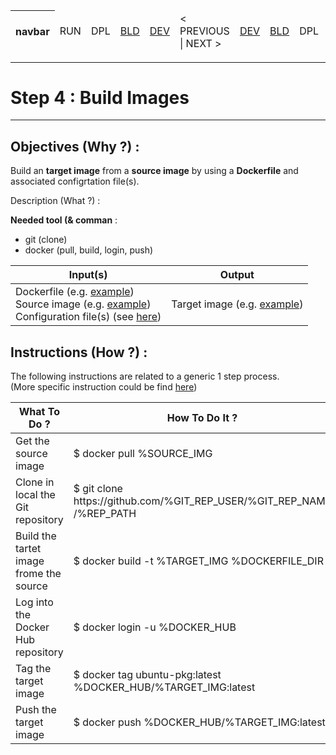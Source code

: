 <table>
    <thead>
        <tr>
            <th>navbar</th>
            <td>RUN</td>
            <td>DPL</td>
            <td><A href="https://github.com/babonet13/HostYourNode/tree/master/HowTo/2_InstallApplications">BLD</A></td>
            <td><A href="https://github.com/babonet13/HostYourNode/tree/master/HowTo/3_DefineDockerfiles">DEV</A></td>
            <td>< PREVIOUS | NEXT ></td>
            <td><A href="https://github.com/babonet13/HostYourNode/tree/master/HowTo/5_DeployContainers">DEV</A></td>
            <td><A href="https://github.com/babonet13/HostYourNode/tree/master/HowTo/5_DeployContainers">BLD</A></td>
            <td>DPL</td>
            <td>RUN</td>
            <th><A href="https://github.com/babonet13/HostYourNode/blob/master/Who/Profiles.md">profiles</A></th>
        </tr>
    </thead>
</table>

---
# Step 4 : Build Images
---

Objectives (Why ?) :
--
Build an __target image__ from a __source image__ by using a __Dockerfile__ and associated configrtation file(s). 

Description (What ?) :

__Needed tool (& comman__ : 
* git (clone)
* docker (pull, build, login, push)

<table>
    <thead>
        <tr>
            <th>Input(s)</th>
            <th>Output</th>
        </tr>
    </thead>
    <tbody>
        <tr>
        <td>Dockerfile (e.g. <A href="https://github.com/babonet13/HostYourNode/blob/master/Docker/bitcoind_pkg-ubuntu/Dockerfile">example</A>)</br>Source image (e.g. <A href="https://hub.docker.com/r/_/ubuntu/">example</A>)</br>Configuration file(s) (see <A href="https://github.com/babonet13/HostYourNode/blob/master/Docker/bitcoind_pkg-ubuntu/bitcoin.conf">here</A>)</td>
        <td>Target image (e.g. <A href="https://hub.docker.com/r/hostyournode/bitcoind_pkg-ubuntu_arm32v7/">example</A>)</td>
        </tr>
    </tbody>
</table>

Instructions (How ?) :
--
The following instructions are related to a generic 1 step process.  
(More specific instruction could be find <A href="https://github.com/babonet13/HostYourNode/tree/master/Docker/bitcoind_pkg-ubuntu">here</A>)
<table>
    <thead>
        <tr>
            <th>What To Do ?</th>
            <th>How To Do It ?</th>
            <th>Example</th>
        </tr>
    </thead>
    <tbody>
        <tr>
            <td>Get the source image</td>
            <td>$ docker pull %SOURCE_IMG</td>
            <td>$ docker pull ubuntu</td>
        </tr>
        <tr>
            <td>Clone in local the Git repository</td>
            <td>$ git clone https://github.com/%GIT_REP_USER/%GIT_REP_NAME /%REP_PATH</td>
            <td>$ git clone https://github.com/babonet13/HostYourNode /HostYourNode</td>
        </tr>
        <tr>
            <td>Build the tartet image frome the source</td>
            <td>$ docker build -t %TARGET_IMG %DOCKERFILE_DIR</td>
            <td>$ docker build -t ubuntu-pkg /HostYourNode/Docker/ubuntu-pkg</td>
        </tr>
        <tr>
            <td>Log into the Docker Hub repository</td>
            <td>$ docker login -u %DOCKER_HUB</td>
            <td>$ docker login -u hostyournode</td>
        </tr>
        <tr>
            <td>Tag the target image</td>
            <td>$ docker tag ubuntu-pkg:latest %DOCKER_HUB/%TARGET_IMG:latest</td>
            <td>$ docker tag ubuntu-pkg:latest hostyournode/ubuntu-pkg:latest</td>
        </tr>
        <tr>
            <td>Push the target image</td>
            <td>$ docker push %DOCKER_HUB/%TARGET_IMG:latest</td>
            <td>$ docker push hostyournode/ubuntu-pkg:latest</td>
        </tr>
    </tbody>
</table>

